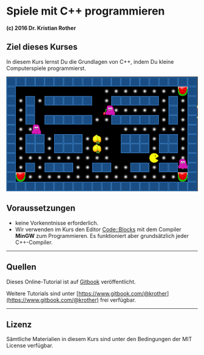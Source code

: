 
# Spiele mit C++ programmieren

**(c) 2016 Dr. Kristian Rother**

## Ziel dieses Kurses

In diesem Kurs lernst Du die Grundlagen von C++, indem Du kleine Computerspiele programmierst.

![Pac - Spielszene](images/pac.png)

## Voraussetzungen

* keine Vorkenntnisse erforderlich.
* Wir verwenden im Kurs den Editor [Code::Blocks](http://codeblocks.org/) mit dem Compiler **MinGW** zum Programmieren. Es funktioniert aber grundsätzlich jeder C++-Compiler.

----

## Quellen

Dieses Online-Tutorial ist auf [Gitbook](https://www.gitbook.com/book/krother/objektorientierte-programmierung-mit-c/details) veröffentlicht.

Weitere Tutorials sind unter [https://www.gitbook.com/@krother](https://www.gitbook.com/@krother) frei verfügbar.

----

## Lizenz

Sämtliche Materialien in diesem Kurs sind unter den Bedingungen der MIT License verfügbar.

